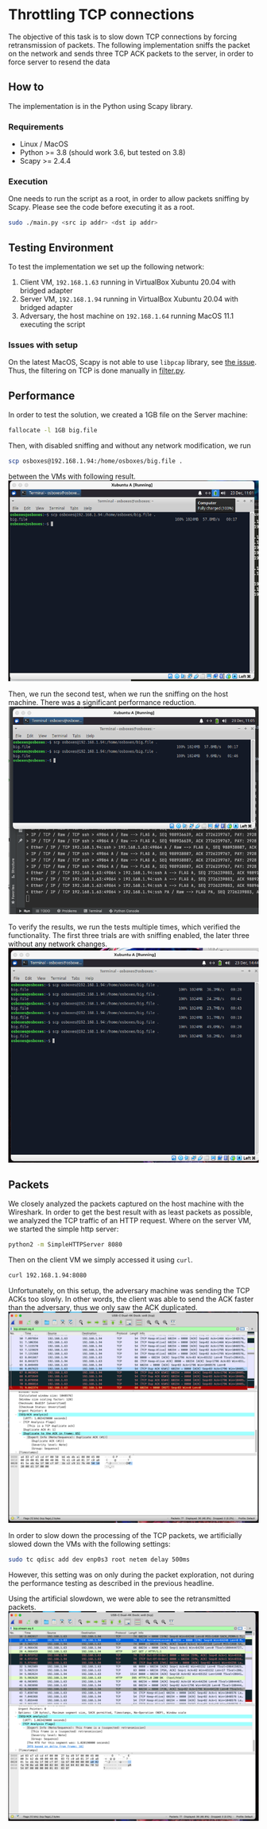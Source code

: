# Throttling TCP connections

The objective of this task is to slow down TCP connections by forcing retransmission of packets. The following
implementation sniffs the packet on the network and sends three TCP ACK packets to the server, in order to force server
to resend the data

## How to

The implementation is in the Python using Scapy library.

### Requirements

* Linux / MacOS
* Python >= 3.8 (should work 3.6, but tested on 3.8)
* Scapy >= 2.4.4

### Execution

One needs to run the script as a root, in order to allow packets sniffing by Scapy. Please see the code before executing
it as a root.

```bash
sudo ./main.py <src ip addr> <dst ip addr>
```

## Testing Environment

To test the implementation we set up the following network:

1. Client VM, `192.168.1.63` running in VirtualBox Xubuntu 20.04 with bridged adapter
2. Server VM, `192.168.1.94` running in VirtualBox Xubuntu 20.04 with bridged adapter
3. Adversary, the host machine on `192.168.1.64` running MacOS 11.1 executing the script

### Issues with setup

On the latest MacOS, Scapy is not able to use `libpcap` library,
see [the issue](https://github.com/secdev/scapy/issues/2870). Thus, the filtering on TCP is done manually
in [filter.py](filter.py).

## Performance

In order to test the solution, we created a 1GB file on the Server machine:

```bash
fallocate -l 1GB big.file
```

Then, with disabled sniffing and without any network modification, we run

```bash
scp osboxes@192.168.1.94:/home/osboxes/big.file .
```

between the VMs with following result.
![](assets/without.png)

Then, we run the second test, when we run the sniffing on the host machine. There was a significant performance
reduction.
![](assets/throttled.png)

To verify the results, we run the tests multiple times, which verified the functionality. The first three trials are
with sniffing enabled, the later three without any network changes.
![](assets/multiple.png)

## Packets

We closely analyzed the packets captured on the host machine with the Wireshark. In order to get the best result with as
least packets as possible, we analyzed the TCP traffic of an HTTP request. Where on the server VM, we started the simple
http server:

```bash
python2 -m SimpleHTTPServer 8080
```

Then on the client VM we simply accessed it using `curl`.

```bash
curl 192.168.1.94:8080
```

Unfortunately, on this setup, the adversary machine was sending the TCP ACKs too slowly. In other words, the client was
able to send the ACK faster than the adversary, thus we only saw the ACK duplicated.
![](assets/duplicates.png)

In order to slow down the processing of the TCP packets, we artificially slowed down the VMs with the following
settings:

```bash
sudo tc qdisc add dev enp0s3 root netem delay 500ms
```

However, this setting was on only during the packet exploration, not during the performance testing as described in the
previous headline.

Using the artificial slowdown, we were able to see the retransmitted packets.
![](assets/retransmition.png)